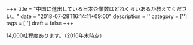 +++
title = "中国に進出している日本企業数はどれくらいあるか教えてください。"
date = "2018-07-28T16:14:11+09:00"
description = ''
category = ['']
tags = ['']
draft = false
+++

14,000社程度あります。（2016年末時点）
